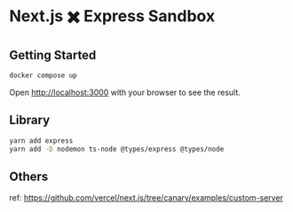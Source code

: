 # Next.js ✖️ Express Sandbox

## Getting Started

```bash
docker compose up
```

Open [http://localhost:3000](http://localhost:3000) with your browser to see the result.

## Library

```zsh
yarn add express
yarn add -D nodemon ts-node @types/express @types/node
```

## Others

ref: https://github.com/vercel/next.js/tree/canary/examples/custom-server
